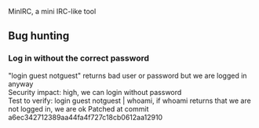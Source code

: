 MinIRC, a mini IRC-like tool

## Bug hunting

### Log in without the correct password

"login guest notguest" returns bad user or password but we are logged in anyway\
Security impact: high, we can login without password\
Test to verify: login guest notguest | whoami, if whoami returns that we are not logged in, we are ok
Patched at commit a6ec342712389aa44fa4f727c18cb0612aa12910